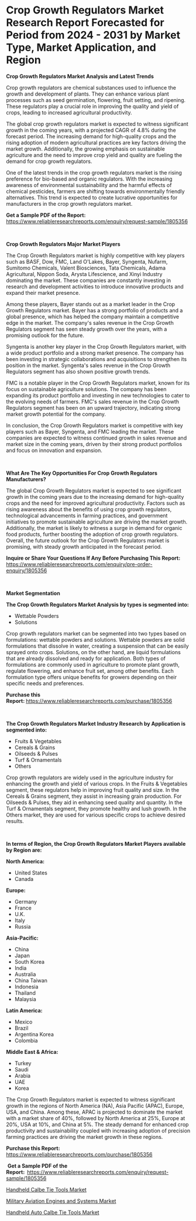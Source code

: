 <p><h1>Crop Growth Regulators Market Research Report Forecasted for Period from 2024 -  2031 by Market Type, Market Application, and Region</h1></p><p><strong>Crop Growth Regulators Market Analysis and Latest Trends</strong></p>
<p><p>Crop growth regulators are chemical substances used to influence the growth and development of plants. They can enhance various plant processes such as seed germination, flowering, fruit setting, and ripening. These regulators play a crucial role in improving the quality and yield of crops, leading to increased agricultural productivity.</p><p>The global crop growth regulators market is expected to witness significant growth in the coming years, with a projected CAGR of 4.8% during the forecast period. The increasing demand for high-quality crops and the rising adoption of modern agricultural practices are key factors driving the market growth. Additionally, the growing emphasis on sustainable agriculture and the need to improve crop yield and quality are fueling the demand for crop growth regulators.</p><p>One of the latest trends in the crop growth regulators market is the rising preference for bio-based and organic regulators. With the increasing awareness of environmental sustainability and the harmful effects of chemical pesticides, farmers are shifting towards environmentally friendly alternatives. This trend is expected to create lucrative opportunities for manufacturers in the crop growth regulators market.</p></p>
<p><strong>Get a Sample PDF of the Report:&nbsp;</strong> <a href="https://www.reliableresearchreports.com/enquiry/request-sample/1805356">https://www.reliableresearchreports.com/enquiry/request-sample/1805356</a></p>
<p>&nbsp;</p>
<p><strong>Crop Growth Regulators Major Market Players</strong></p>
<p><p>The Crop Growth Regulators market is highly competitive with key players such as BASF, Dow, FMC, Land O'Lakes, Bayer, Syngenta, Nufarm, Sumitomo Chemicals, Valent Biosciences, Tata Chemicals, Adama Agricultural, Nippon Soda, Arysta Lifescience, and Xinyi Industry dominating the market. These companies are constantly investing in research and development activities to introduce innovative products and expand their market presence.</p><p>Among these players, Bayer stands out as a market leader in the Crop Growth Regulators market. Bayer has a strong portfolio of products and a global presence, which has helped the company maintain a competitive edge in the market. The company's sales revenue in the Crop Growth Regulators segment has seen steady growth over the years, with a promising outlook for the future.</p><p>Syngenta is another key player in the Crop Growth Regulators market, with a wide product portfolio and a strong market presence. The company has been investing in strategic collaborations and acquisitions to strengthen its position in the market. Syngenta's sales revenue in the Crop Growth Regulators segment has also shown positive growth trends.</p><p>FMC is a notable player in the Crop Growth Regulators market, known for its focus on sustainable agriculture solutions. The company has been expanding its product portfolio and investing in new technologies to cater to the evolving needs of farmers. FMC's sales revenue in the Crop Growth Regulators segment has been on an upward trajectory, indicating strong market growth potential for the company.</p><p>In conclusion, the Crop Growth Regulators market is competitive with key players such as Bayer, Syngenta, and FMC leading the market. These companies are expected to witness continued growth in sales revenue and market size in the coming years, driven by their strong product portfolios and focus on innovation and expansion.</p></p>
<p>&nbsp;</p>
<p><strong>What Are The Key Opportunities For Crop Growth Regulators Manufacturers?</strong></p>
<p><p>The global Crop Growth Regulators market is expected to see significant growth in the coming years due to the increasing demand for high-quality crops and the need for improved agricultural productivity. Factors such as rising awareness about the benefits of using crop growth regulators, technological advancements in farming practices, and government initiatives to promote sustainable agriculture are driving the market growth. Additionally, the market is likely to witness a surge in demand for organic food products, further boosting the adoption of crop growth regulators. Overall, the future outlook for the Crop Growth Regulators market is promising, with steady growth anticipated in the forecast period.</p></p>
<p><strong>Inquire or Share Your Questions If Any Before Purchasing This Report:</strong> <a href="https://www.reliableresearchreports.com/enquiry/pre-order-enquiry/1805356">https://www.reliableresearchreports.com/enquiry/pre-order-enquiry/1805356</a></p>
<p>&nbsp;</p>
<p><strong>Market Segmentation</strong></p>
<p><strong>The Crop Growth Regulators Market Analysis by types is segmented into:</strong></p>
<p><ul><li>Wettable Powders</li><li>Solutions</li></ul></p>
<p><p>Crop growth regulators market can be segmented into two types based on formulations: wettable powders and solutions. Wettable powders are solid formulations that dissolve in water, creating a suspension that can be easily sprayed onto crops. Solutions, on the other hand, are liquid formulations that are already dissolved and ready for application. Both types of formulations are commonly used in agriculture to promote plant growth, regulate flowering, and enhance fruit set, among other benefits. Each formulation type offers unique benefits for growers depending on their specific needs and preferences.</p></p>
<p><strong>Purchase this Report:&nbsp;</strong><a href="https://www.reliableresearchreports.com/purchase/1805356">https://www.reliableresearchreports.com/purchase/1805356</a></p>
<p>&nbsp;</p>
<p><strong>The Crop Growth Regulators Market Industry Research by Application is segmented into:</strong></p>
<p><ul><li>Fruits & Vegetables</li><li>Cereals & Grains</li><li>Oilseeds & Pulses</li><li>Turf & Ornamentals</li><li>Others</li></ul></p>
<p><p>Crop growth regulators are widely used in the agriculture industry for enhancing the growth and yield of various crops. In the Fruits & Vegetables segment, these regulators help in improving fruit quality and size. In the Cereals & Grains segment, they assist in increasing grain production. For Oilseeds & Pulses, they aid in enhancing seed quality and quantity. In the Turf & Ornamentals segment, they promote healthy and lush growth. In the Others market, they are used for various specific crops to achieve desired results.</p></p>
<p>&nbsp;</p>
<p><strong>In terms of Region, the Crop Growth Regulators Market Players available by Region are:</strong></p>
<p>
    <p> <strong> North America: </strong>
        <ul>
            <li>United States</li>
            <li>Canada</li>
        </ul>
        </p> 
    <p> <strong> Europe: </strong>
        <ul>
            <li>Germany</li>
            <li>France</li>
            <li>U.K.</li>
            <li>Italy</li>
            <li>Russia</li>
        </ul>
        </p> 
    <p> <strong> Asia-Pacific: </strong>
        <ul>
            <li>China</li>
            <li>Japan</li>
            <li>South Korea</li>
            <li>India</li>
            <li>Australia</li>
            <li>China Taiwan</li>
            <li>Indonesia</li>
            <li>Thailand</li>
            <li>Malaysia</li>
        </ul>
        </p> 
    <p> <strong> Latin America: </strong>
        <ul>
            <li>Mexico</li>
            <li>Brazil</li>
            <li>Argentina Korea</li>
            <li>Colombia</li>
        </ul>
        </p> 
    <p> <strong> Middle East & Africa: </strong>
        <ul>
            <li>Turkey</li>
            <li>Saudi</li>
            <li>Arabia</li>
            <li>UAE</li>
            <li>Korea</li>
        </ul>
    </p>
    </p>
<p><p>The Crop Growth Regulators market is expected to witness significant growth in the regions of North America (NA), Asia Pacific (APAC), Europe, USA, and China. Among these, APAC is projected to dominate the market with a market share of 40%, followed by North America at 25%, Europe at 20%, USA at 10%, and China at 5%. The steady demand for enhanced crop productivity and sustainability coupled with increasing adoption of precision farming practices are driving the market growth in these regions.</p></p>
<p><strong>Purchase this Report: </strong><a href="https://www.reliableresearchreports.com/purchase/1805356">https://www.reliableresearchreports.com/purchase/1805356</a></p>
<p>&nbsp;<strong>Get a Sample PDF of the Report:&nbsp;&nbsp;</strong><a href="https://www.reliableresearchreports.com/enquiry/request-sample/1805356">https://www.reliableresearchreports.com/enquiry/request-sample/1805356</a></p>
<p><strong></strong></p>
<p><p><a href="https://view.publitas.com/reportprime-1/handheld-calbe-tie-tools-market-size-growth-and-forecast-from-2023-2030/">Handheld Calbe Tie Tools Market</a></p><p><a href="https://view.publitas.com/reportprime-1/military-aviation-engines-and-systems-market-provides-detailed-segmentation-of-this-market-based-on-type-application-and-region-and-forecast-for-the-period-from-2023-2030/">Military Aviation Engines and Systems Market</a></p><p><a href="https://view.publitas.com/reportprime-1/handheld-auto-calbe-tie-tools-market-provides-a-comprehensive-analysis-including-a-macro-overview-of-the-market-as-well-as-micro-details-such-as-market-size-and-competitive-landscape/">Handheld Auto Calbe Tie Tools Market</a></p></p>
